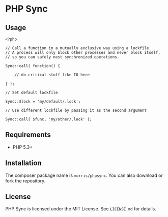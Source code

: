 # PHP Sync

## Usage

```
<?php

// Call a function in a mutually exclusive way using a lockfile.
// A process will only block other processes and never block itself,
// so you can safely nest synchronized operations.

Sync::call( function() {

	// do critical stuff like IO here

} );

// Set default lockfile

Sync::$lock = 'my/default/.lock';

// Use different lockfile by passing it as the second argument

Sync::call( $func, 'my/other/.lock' );
```

## Requirements

- PHP 5.3+


## Installation

The composer package name is `morris/phpsync`. You can also download or
fork the repository.


## License

PHP Sync is licensed under the MIT License. See `LICENSE.md` for details.
